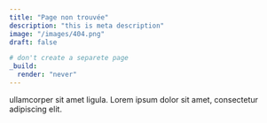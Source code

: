 ```yaml
---
title: "Page non trouvée"
description: "this is meta description"
image: "/images/404.png"
draft: false

# don't create a separete page
_build:
  render: "never"
---
```


ullamcorper sit amet ligula. Lorem ipsum dolor sit amet, consectetur
adipiscing elit.
